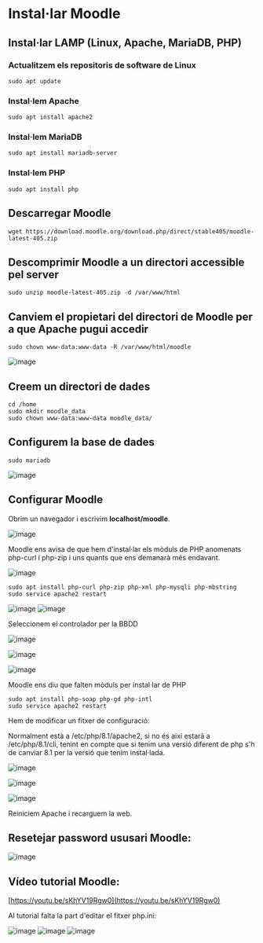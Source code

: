 # Instal·lar Moodle

## Instal·lar LAMP (Linux, Apache, MariaDB, PHP)

### Actualitzem els repositoris de software de Linux

```
sudo apt update
```

### Instal·lem Apache

```
sudo apt install apache2
```

### Instal·lem MariaDB

```
sudo apt install mariadb-server
```

### Instal·lem PHP

```
sudo apt install php
```

## Descarregar Moodle

```
wget https://download.moodle.org/download.php/direct/stable405/moodle-latest-405.zip
```

## Descomprimir Moodle a un directori accessible pel server

```
sudo unzip moodle-latest-405.zip -d /var/www/html
```

## Canviem el propietari del directori de Moodle per a que Apache pugui accedir

``` 
sudo chown www-data:www-data -R /var/www/html/moodle
```

![image](https://github.com/user-attachments/assets/3359b833-b0cd-49f3-9452-e71aacb43193)

## Creem un directori de dades

```
cd /home
sudo mkdir moodle_data
sudo chown www-data:www-data moodle_data/
```

## Configurem la base de dades

```
sudo mariadb
```

![image](https://github.com/user-attachments/assets/3ad3d846-5300-4556-8c28-d9783e3a2131)

## Configurar Moodle

Obrim un navegador i escrivim **localhost/moodle**.

![image](https://github.com/user-attachments/assets/b211a05d-a23a-4f98-94e0-a01acc4cae62)

Moodle ens avisa de que hem d'instal·lar els mòduls de PHP anomenats php-curl i php-zip i uns quants que ens demanarà més endavant.

![image](https://github.com/user-attachments/assets/ac532708-4133-4bfa-89c0-52ccead55b20)

```
sudo apt install php-curl php-zip php-xml php-mysqli php-mbstring
sudo service apache2 restart
```

![image](https://github.com/user-attachments/assets/7c8bfb22-c4bf-4a5d-8220-33506844ffeb)
![image](https://github.com/user-attachments/assets/1c8e72cc-9ca7-4274-9886-3b075ff2ccf6)

Seleccionem el controlador per la BBDD

![image](https://github.com/user-attachments/assets/feee9f9e-7414-498f-b883-42a6e3626008)

![image](https://github.com/user-attachments/assets/afb662eb-6aaf-4527-b9b6-8f1a89757370)

![image](https://github.com/user-attachments/assets/c1084b4d-79d1-4539-896f-dd121d843fc5)

Moodle ens diu que falten mòduls per instal·lar de PHP

```
sudo apt install php-soap php-gd php-intl
sudo service apache2 restart
```

Hem de modificar un fitxer de configuració:

Normalment està a /etc/php/8.1/apache2, si no és així estarà a /etc/php/8.1/cli, tenint en compte que si tenim una versió diferent de php s'h de canviar 8.1 per la versió que tenim instal·lada.

![image](https://github.com/user-attachments/assets/1218b224-d398-47ce-98a5-c8634b155824)

![image](https://github.com/user-attachments/assets/7b79854e-7dd7-418f-8317-abd812a8779e)

![image](https://github.com/user-attachments/assets/c74da37d-10fd-4b4d-b868-ca7d499652f7)

Reiniciem Apache i recarguem la web.

## Resetejar password ususari Moodle:

![image](https://github.com/user-attachments/assets/89114281-94fd-488c-9139-ae2730ed5500)

## Vídeo tutorial Moodle:

[https://youtu.be/sKhYV19Rgw0](https://youtu.be/sKhYV19Rgw0)

Al tutorial falta la part d'editar el fitxer php.ini:

![image](https://github.com/user-attachments/assets/9915c55b-0ad1-4188-8ee3-966d83562409)
![image](https://github.com/user-attachments/assets/44eb1c2e-7b38-4166-81ed-4121435cbab9)
![image](https://github.com/user-attachments/assets/941c8aa4-e1da-4f0c-962a-45f7b1ea132f)


